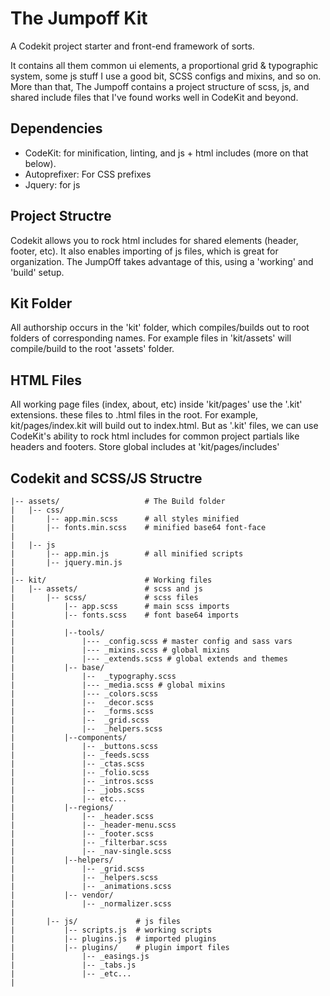# The Jumpoff Kit
A Codekit project starter and front-end framework of sorts.

It contains all them common ui elements, a proportional grid & typographic system, some js stuff I use a good bit, SCSS configs and mixins, and so on. More than that, The Jumpoff contains a project structure of scss, js, and shared include files that I've found works well in CodeKit and beyond.


## Dependencies
- CodeKit: for minification, linting, and js + html includes (more on that below).
- Autoprefixer: For CSS prefixes
- Jquery: for js

## Project Structre
Codekit allows you to rock html includes for shared elements (header, footer, etc). It also enables importing of js files, which is great for organization. The JumpOff takes advantage of this, using a 'working' and 'build' setup. 

## Kit Folder
All authorship occurs in the 'kit' folder, which compiles/builds out to root folders of corresponding names. For example files in 'kit/assets' will compile/build to the root 'assets' folder.

## HTML Files
All working page files (index, about, etc) inside 'kit/pages' use the '.kit' extensions. these files to .html files in the root. For example, kit/pages/index.kit will build out to index.html. But as '.kit' files, we can use CodeKit's ability to rock html includes for common project partials like headers and footers. Store global includes at 'kit/pages/includes'


## Codekit and SCSS/JS Structre
```
|-- assets/                   # The Build folder
|   |-- css/      
|       |-- app.min.scss      # all styles minified
|       |-- fonts.min.scss    # minified base64 font-face
|
|   |-- js 
|       |-- app.min.js        # all minified scripts
|       |-- jquery.min.js  
|
|-- kit/                      # Working files
|   |-- assets/               # scss and js
|       |-- scss/             # scss files
|           |-- app.scss      # main scss imports
|           |-- fonts.scss    # font base64 imports
|      
|           |--tools/
|               |--- _config.scss # master config and sass vars 
|               |--- _mixins.scss # global mixins
|               |--- _extends.scss # global extends and themes
|           |-- base/
|               |--  _typography.scss    
|               |--- _media.scss # global mixins
|               |--- _colors.scss
|               |--  _decor.scss  
|               |--  _forms.scss      
|               |--  _grid.scss    
|               |--  _helpers.scss
|           |--components/  
|               |-- _buttons.scss      
|               |-- _feeds.scss    
|               |-- _ctas.scss    
|               |-- _folio.scss    
|               |-- _intros.scss  
|               |-- _jobs.scss    
|               |-- etc...  
|           |--regions/
|               |-- _header.scss
|               |-- _header-menu.scss
|               |-- _footer.scss       
|               |-- _filterbar.scss
|               |-- _nav-single.scss     
|           |--helpers/
|               |-- _grid.scss      
|               |-- _helpers.scss  
|               |-- _animations.scss   
|           |-- vendor/ 
|               |-- _normalizer.scss 
|
|       |-- js/             # js files
|           |-- scripts.js  # working scripts
|           |-- plugins.js  # imported plugins
|           |-- plugins/    # plugin import files
|               |-- _easings.js   
|               |-- _tabs.js
|               |-- _etc...   
|
```
